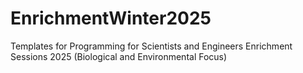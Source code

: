 # EnrichmentWinter2025
Templates for Programming for Scientists and Engineers Enrichment Sessions 2025 (Biological and Environmental Focus)
